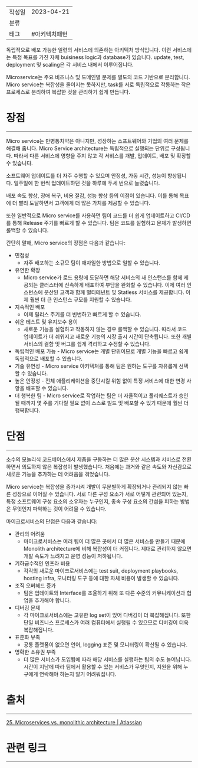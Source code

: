 |                 |                         |
|:----------------|:------------------------|
|   작성일           |   2023-04-21   |
|     분류          |                         |
| 태그              | #아키텍처패턴                          |  

독립적으로 배포 가능한 일련의 서비스에 의존하는 아키텍처 방식입니다. 이런 서비스에는 특정 목표를 가진 자체 buisiness logic과 database가 있습니다. update, test, deployment 및 scaling은  각 서비스 내에서 이루어집니다. 

Microservice는 주요 비즈니스 및 도메인별 문제를 별도의 코드 기반으로 분리합니다. Micro service는 복잡성을 줄이지는 못하지만, task를 서로 독립적으로 작동하는 작은 프로세스로 분리하여 복잡한 것을 관리하기 쉽게 만듭니다.

# 장점
---
Micro service는 만병통치약은 아니지만, 성장하는 소프트웨어와 기업의 여러 문제를 해결해 줍니다. Micro Service architecture는 독립적으로 실행되는 단위로 구성됩니다. 따라서 다른 서비스에 영향을 주지 않고 각 서비스를 개발, 업데이트, 배포 및 확장할 수 있습니다.

소프트웨어 업데이트를 더 자주 수행할 수 있으며 안정성, 가동 시간, 성능이 향상됩니다. 일주일에 한 번씩 업데이트하던 것을 하루에 두세 번으로 늘렸습니다.

배포 속도 향상, 장애 복구, 비용 절감, 성능 향상 등의 이점이 있습니다. 이를 통해 목표에 더 빨리 도달하면서 고객에게 더 많은 가치를 제공할 수 있습니다.

또한 일반적으로 Micro service를 사용하면 팀이 코드를 더 쉽게 업데이트하고 CI/CD를 통해 Release 주기를 빠르게 할 수 있습니다. 팀은 코드를 실험하고 문제가 발생하면 롤백할 수 있습니다.

간단히 말해, Micro service의 장점은 다음과 같습니다:

- 민첩성
	- 자주 배포하는 소규모 팀이 애자일한 방법으로 일할 수 있습니다.
- 유연한 확장
	- Micro service가 로드 용량에 도달하면 해당 서비스의 새 인스턴스를 함께 제공되는 클러스터에 신속하게 배포하여 부담을 완화할 수 있습니다. 이제 여러 인스턴스에 분산된 고객과 함께 멀티테넌트 및 Statless 서비스를 제공합니다. 이제 훨씬 더 큰 인스턴스 규모를 지원할 수 있습니다.
- 지속적인 배포
	- 이제 릴리스 주기를 더 빈번하고 빠르게 할 수 있습니다.
- 쉬운 테스트 및 유지보수 용이
	- 새로운 기능을 실험하고 작동하지 않는 경우 롤백할 수 있습니다. 따라서 코드 업데이트가 더 쉬워지고 새로운 기능의 시장 출시 시간이 단축됩니다. 또한 개별 서비스의 결함 및 버그를 쉽게 격리하고 수정할 수 있습니다.
- 독립적인 배포 가능 - Micro service는 개별 단위이므로 개별 기능을 빠르고 쉽게 독립적으로 배포할 수 있습니다.
- 기술 유연성 - Micro service 아키텍처를 통해 팀은 원하는 도구를 자유롭게 선택할 수 있습니다.
- 높은 안정성 - 전체 애플리케이션을 중단시킬 위험 없이 특정 서비스에 대한 변경 사항을 배포할 수 있습니다.
- 더 행복한 팀 - Micro service로 작업하는 팀은 더 자율적이고 풀리퀘스트가 승인될 때까지 몇 주를 기다릴 필요 없이 스스로 빌드 및 배포할 수 있기 때문에 훨씬 더 행복합니다.

# 단점
---
소수의 모놀리식 코드베이스에서 제품을 구동하는 더 많은 분산 시스템과 서비스로 전환하면서 의도하지 않은 복잡성이 발생했습니다. 처음에는 과거와 같은 속도와 자신감으로 새로운 기능을 추가하는 데 어려움을 겪었습니다. 

Micro service는 복잡성을 증가시켜 개발이 무분별하게 확장되거나 관리되지 않는 빠른 성장으로 이어질 수 있습니다. 서로 다른 구성 요소가 서로 어떻게 관련되어 있는지, 특정 소프트웨어 구성 요소의 소유자는 누구인지, 종속 구성 요소의 간섭을 피하는 방법은 무엇인지 파악하는 것이 어려울 수 있습니다.

마이크로서비스의 단점은 다음과 같습니다:

- 관리의 어려움
	- 마이크로서비스는 여러 팀이 더 많은 곳에서 더 많은 서비스를 만들기 때문에 Monolith architecture에 비해 복잡성이 더 커집니다. 제대로 관리하지 않으면 개발 속도가 느려지고 운영 성능이 저하됩니다.
- 기하급수적인 인프라 비용
	- 각각의 새로운 마이크로서비스에는 test suit, deployment playbooks, hosting infra, 모니터링 도구 등에 대한 자체 비용이 발생할 수 있습니다.
- 조직 오버헤드 증가
	- 팀은 업데이트와 Interface를 조율하기 위해 또 다른 수준의 커뮤니케이션과 협업을 추가해야 합니다.
- 디버깅 문제
	- 각 마이크로서비스에는 고유한 log set이 있어 디버깅이 더 복잡해집니다. 또한 단일 비즈니스 프로세스가 여러 컴퓨터에서 실행될 수 있으므로 디버깅이 더욱 복잡해집니다.
- 표준화 부족
	- 공통 플랫폼이 없으면 언어, logging 표준 및 모니터링이 확산될 수 있습니다.
- 명확한 소유권 부족
	- 더 많은 서비스가 도입됨에 따라 해당 서비스를 실행하는 팀의 수도 늘어납니다. 시간이 지남에 따라 팀에서 활용할 수 있는 서비스가 무엇인지, 지원을 위해 누구에게 연락해야 하는지 알기 어려워집니다.

# 출처
---
[25. Microservices vs. monolithic architecture | Atlassian](https://www.atlassian.com/microservices/microservices-architecture/microservices-vs-monolith)

# 관련 링크
---